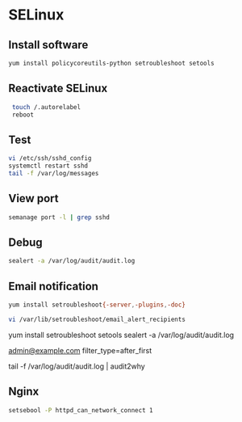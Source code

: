 # SELinux

## Install software

```bash
yum install policycoreutils-python setroubleshoot setools
```

## Reactivate SELinux

```bash
 touch /.autorelabel
 reboot
```

## Test

```bash
vi /etc/ssh/sshd_config
systemctl restart sshd
tail -f /var/log/messages
```

## View port

```bash
semanage port -l | grep sshd
```

## Debug

```bash
sealert -a /var/log/audit/audit.log
```

## Email notification

```bash
yum install setroubleshoot{-server,-plugins,-doc}

vi /var/lib/setroubleshoot/email_alert_recipients
```

yum install setroubleshoot setools
sealert -a /var/log/audit/audit.log

admin@example.com filter_type=after_first

tail -f /var/log/audit/audit.log | audit2why


## Nginx

```bash
setsebool -P httpd_can_network_connect 1
```



